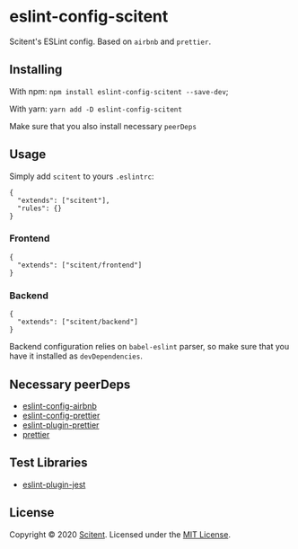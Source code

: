 # eslint-config-scitent

Scitent's ESLint config. Based on `airbnb` and `prettier`.

## Installing
With npm: `npm install eslint-config-scitent --save-dev`;

With yarn: `yarn add -D eslint-config-scitent`

Make sure that you also install necessary `peerDeps`

## Usage
Simply add `scitent` to yours `.eslintrc`:
```
{
  "extends": ["scitent"],
  "rules": {}
}
```

### Frontend
```
{
  "extends": ["scitent/frontend"]
}
```

### Backend
```
{
  "extends": ["scitent/backend"]
}
```
Backend configuration relies on `babel-eslint` parser, so make sure that you have it installed as `devDependencies`.

## Necessary peerDeps
- [eslint-config-airbnb](https://github.com/airbnb/javascript/tree/master/packages/eslint-config-airbnb)
- [eslint-config-prettier](https://github.com/prettier/eslint-config-prettier)
- [eslint-plugin-prettier](https://github.com/prettier/eslint-plugin-prettier)
- [prettier](https://github.com/prettier/prettier)

## Test Libraries
- [eslint-plugin-jest](https://github.com/jest-community/eslint-plugin-jest)

## License
Copyright &copy; 2020 [Scitent](https://scitent.com).
Licensed under the [MIT License](LICENSE).
